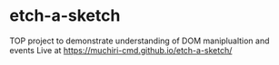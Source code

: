# etch-a-sketch
TOP project to demonstrate understanding of DOM maniplualtion and events
Live at https://muchiri-cmd.github.io/etch-a-sketch/
